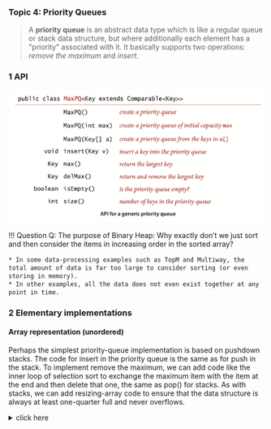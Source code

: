 ### **Topic 4: Priority Queues**


> A **priority queue** is an abstract data type which is like a regular queue or stack data structure, but where additionally each element has a "priority" associated with it.  It basically supports two operations: *remove the maximum* and *insert*.

### 1 API

![PriorityQueueAPI](figures/PriorityQueueAPI.png)


!!! Question
    Q: The purpose of Binary Heap: Why exactly don’t we just sort and then consider the items in increasing order in the sorted array?
    
    * In some data-processing examples such as TopM and Multiway, the total amount of data is far too large to consider sorting (or even storing in memory).
    * In other examples, all the data does not even exist together at any point in time.
    
    
### 2 Elementary implementations

#### Array representation (unordered)

Perhaps the simplest priority-queue implementation is based on pushdown stacks. The code for <C>insert</C> in the priority queue is the same as for <C>push</C> in the stack. To implement <C>remove the maximum</C>, we can add code like the inner loop of selection sort to exchange the maximum item with the item at the end and then delete that one, the same as <C>pop()</C> for stacks. As with stacks, we can add resizing-array code to ensure that the data structure is always at least one-quarter full and never overflows.

<details><summary>click here</summary>
```Java
public class UnorderedMaxPQ<Key extends Comparable<Key>> {

    private Key[] pq; // pq[i] = ith element on pq
    private int N; // number of elements on pq

    @SuppressWarnings("unchecked")
    public UnorderedMaxPQ(int capacity) {
        pq = (Key[]) new Comparable[capacity];
    }

    public boolean isEmpty() {
        return N == 0;
    }

    public void insert(Key x) {
        pq[N++] = x;
    }

    public Key delMax() {
        int max = 0;
        for (int i = 1; i < N; i++)
            if (less(max, i))
                max = i;
        exch(max, N - 1);
        Key max_element = pq[--N];
        pq[N] = null; //null out entry, to prevent loitering
        return max_element;
    }

    private void exch(int i, int j) {
        Key swap = pq[i];
        pq[i] = pq[j];
        pq[j] = swap;
    }

    private boolean less(int i, int j) {
        return pq[i].compareTo(pq[j]) < 0;
    }
}
```
</details>


#### Array representation (ordered)

Another approach for <C>insert</C>  is to move larger entries one position to the right, thus keeping the keys in the array in order (as in insertion sort). Thus, the largest element is always at the end, and the code for remove the maximum in the priority queue is the same as for <C>pop</C> in the stack.


#### Linked-list representations
#### Analysis

Order of growth of worst-case running time for priority-queue implementations：

![Order of growth of worst-case running time for priority-queue implementations](figures/priorityQueueComplexity.png)


### 3 Heap definitions

> A binary tree is <font color='red'>heap-ordered</font> if the key in each node is larger than or equal to the keys in that node’s two children (if any).

The largest key in a heap-ordered binary tree is found at the root.

> A <font color='red'>binary heap</font> is a collection of keys arranged in a {==complete==} heap-ordered binary tree, represented in level order in an array (not using the first entry).


![HeapRepresentations](figures/HeapRepresentations.png)


* In a heap, the parent of the node in position $k$ is in position ⎣$k/2$⎦ and, conversely, the two children of the node in position $k$ are in positions $2k$ and $2k + 1$.
* we can travel up and down by doing simple arithmetic on array indices: to move up the tree from $a[k]$ we set $k$ to $k/2$; to move down the tree we set k to $2k$ or $2k+1$.
* The height of a complete binary tree of size $N$ is ⎣ $\lg N$ ⎦ .

!!! Question  
    Q. Why not use $a[0]$ in the heap representation?
    
    A. Doing so simplifies the arithmetic a bit.
    

### 4 Algorithms On Heaps
#### Promotion in a heap

Scenario: Child's key becomes larger key than its parent's key.

![PromotionInAHeap](figures/PromotionInAHeap.png)


To eliminate the violation:

* Exchange key in child with key in parent. 
* Repeat until heap order restored.


```Java
private void swim(int k) {
    while (k > 1 && less(k / 2, k)) {
        exch(k / 2, k);
        k = k / 2;
    }
}
```

#### Insertion in a heap

* Insert: Add node at end, then swim it up. 
* Cost: At most $1 + \lg N$ compares.


![InsertInAHeap](figures/InsertInAHeap.png)


```Java
public void insert(Key v) {
    pq[++N] = v;
    swim(N);
}
```

#### Demotion in a heap

Scenario: Parent's key becomes smaller than one (or both) of its children's.

To eliminate the violation:

* Exchange key in parent with key in **larger** child. 
* Repeat until heap order restored.


![DemotionInAHeap](figures/DemotionInAHeap.png)

```Java
private void sink(int k) {
    while (2*k <= N) {
        int j = 2*k;
        if (j < N && less(j, j+1)) j++;
        if (!less(k, j)) break;
        exch(k, j);
        k = j;
    }
}
```

#### Delete the maximum in a heap

* Delete max. Exchange root with node at end, then sink it down. 
* Cost. At most $2 \lg N$ compares.


```Java
public Key delMax() {
    Key max = pq[1];
    exch(1, N--);
    sink(1);
    pq[N + 1] = null;
    return max;
}
```

![RemoveTheMaximum](figures/RemoveTheMaximum.png)


<hh>Complete Java Code</hh>


<details><summary>Click Here</summary>
```Java
public class MaxPQ<Key extends Comparable<Key>> {

    private Key[] pq; // pq[i] = ith element on pq
    private int N; // number of elements on pq

    @SuppressWarnings("unchecked")
    public MaxPQ(int capacity) {
        pq = (Key[]) new Comparable[capacity + 1];
    }


    public void insert(Key v) {
        pq[++N] = v;
        swim(N);
    }

    public Key delMax() {
        Key max = pq[1];
        exch(1, N--);
        sink(1);
        pq[N + 1] = null;
        return max;
    }

    public boolean isEmpty() {
        return N == 0;
    }

    private void swim(int k) {
        while (k > 1 && less(k / 2, k)) {
            exch(k / 2, k);
            k = k / 2;
        }
    }


    private void sink(int k) {
        while (2 * k <= N) {
            int j = 2 * k;
            if (j < N && less(j, j + 1)) j++;
            if (!less(k, j)) break;
            exch(k, j);
            k = j;
        }
    }


    private void exch(int i, int j) {
        Key swap = pq[i];
        pq[i] = pq[j];
        pq[j] = swap;
    }

    private boolean less(int i, int j) {
        return pq[i].compareTo(pq[j]) < 0;
    }

}
```

</details>



### 6 Heap Sort

Heapsort use any heap-based priority queue as the basis for a sorting algorithm by inserting a sequence of items, then successively removing the smallest to get them out.

Heapsort breaks into two phases: 

* <C>heap construction</C>: reorganize the original array into a heap.
* <C>sortdown</C>: pull the items out of the heap in decreasing order to build the sorted result.

![HeapSortDemo](figures/HeapSortDemo.png)


#### Heap construction

Build heap using bottom-up method:

* proceed from bottom to top, using <C>sink()</C> to make subheaps.
* The scan starts halfway, and ends at position 1.


```Java
public void heapify(
    int N = a.length;
    for (int k = N/2; k >= 1; k--)
        sink(a, k, N);
}
```


#### Sortdown

Sortdown: repeatedly delete the largest remaining item.

* Remove the maximum, one at a time.
* Leave in array, instead of nulling out.


```Java
while (N > 1) {
    exch(a, 1, N--);
    sink(a, 1, N); 
```

Complete Code for Heap Sort:

```Java
public static void sort(Comparable[] a) {
    int N = a.length;
    for (int k = N/2; k >= 1; k--)
        sink(a, k, N);
    while (N > 1) {
        exch(a,1, N--);
        sink(a, 1, N);
    }
}
```

#### Analysis

* Heap construction uses $\le 2 N$ compares and exchanges. 
* Heapsort uses  $\le 2 N \lg N$ compares and exchanges.

Heapsort is optimal for both time and space, but:

* Inner loop longer than quicksort’s.
* Makes poor use of cache memory.
* Not stable.
